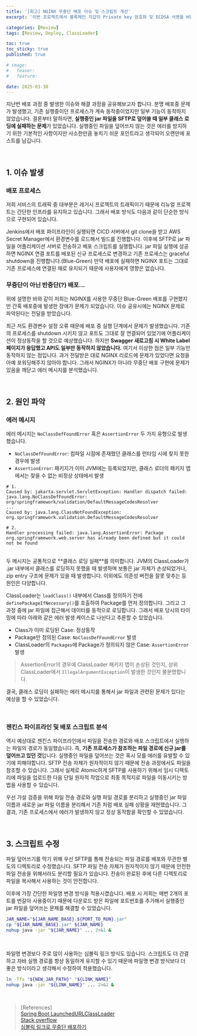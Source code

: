 ```yaml
---
title: '[회고] NGINX 무중단 배포 이슈 및 스크립트 개선'
excerpt: '이번 프로젝트에서 블록체인 지갑의 Private key 암호화 및 ECDSA 서명을 HSM을 이용하기로 했습니다. 어플리케이션 서버와 HSM 간의 연동은 업체에서 지원해주는 Luna Client 를 사용해서 구현했습니다.'

categories: [Review]
tags: [Review, Deploy, ClassLoader]

toc: true
toc_sticky: true
published: true

# image:
#   teaser:
#   feature:

date: 2025-03-30
---
```


지난번 배포 과정 중 발생한 이슈와 해결 과정을 공유해보고자 합니다. 분명 배포중 문제가 발생했고, 기존 실행중이던 프로세스가 계속 동작중이었지만 일부 기능이 동작하지 않았습니다. 결론부터 말하자면, **실행중인 jar 파일을 SFTP로 덮어쓸 때 일부 클래스 로딩에 실패하는 문제**가 있었습니다. 실행중인 파일을 덮어쓰지 않는 것은 에러를 방지하기 위한 기본적인 사항이지만 사소한만큼 놓치기 쉬운 포인트라고 생각되어 오랜만에 포스트를 남깁니다.

<br>

## 1. 이슈 발생

### 배포 프로세스

저희 서비스의 트래픽 중 대부분은 레거시 프로젝트의 트래픽이기 때문에 리뉴얼 프로젝트는 간단한 인프라를 유지하고 있습니다. 그래서 배포 방식도 다음과 같이 단순한 방식으로 구현되어 있습니다.

Jenkins에서 배포 파이프라인이 실행되면 CICD 서버에서 git clone을 받고 AWS Secret Manager에서 환경변수를 로드해서 빌드를 진행합니다. 이후에 SFTP로 jar 파일을 어플리케이션 서버로 전송하고 배포 스크립트를 실행합니다. jar 파일 실행에 성공하면 NGINX 연결 포트를 배포된 신규 프로세스로 변경하고 기존 프로세스는 graceful shutdown을 진행합니다.(Blue-Green) 만약 배포에 실패하면 NGINX 포트는 그대로 기존 프로세스에 연결된 채로 유지되기 때문에 사용자에게 영향은 없습니다.

### 무중단이 아닌 반중단(?) 배포...

위에 설명한 바와 같이 저희는 NGINX를 사용한 무중단 Blue-Green 배포를 구현했지만 간혹 배포중에 발생한 장애가 문제가 되었습니다. 이슈 공유시에는 NGINX 문제로 파악된다는 전달을 받았습니다.

최근 저도 환경변수 설정 오류 때문에 배포 중 실행 단계에서 문제가 발생했습니다. 기존의 프로세스를 shutdown 시키지 않고 포트도 그대로 잘 연결되어 있었기에 어플리케이션이 정상동작을 할 것으로 예상했습니다. 하지만 **Swagger 새로고침 시 White Label 페이지가 응답했고 API도 일부만 동작하지 않았습니다.** 여기서 이상한 점은 일부 기능만 동작하지 않는 점입니다. 과거 전달받은 대로 NGINX 리로드에 문제가 있었다면 요청을 아예 포워딩해주지 않아야 합니다. 그래서 NGINX가 아니라 무중단 배포 구현에 문제가 있음을 깨닫고 에러 메시지를 분석했습니다.

<br>

## 2. 원인 파악

### 에러 메시지

에러 메시지는 `NoClassDefFoundError` 혹은 `AssertionError` 두 가지 유형으로 발생했습니다.

- `NoClassDefFoundError`: 컴파일 시점에 존재했던 클래스를 런타임 시에 찾지 못한 경우에 발생
- `AssertionError`: 패키지가 이미 JVM에는 등록되었지만, 클래스 로더의 패키지 맵에서는 찾을 수 없는 비정상 상태에서 발생

```
# 1.
Caused by: jakarta.servlet.ServletException: Handler dispatch failed: java.lang.NoClassDefFoundError: org/springframework/validation/DefaultMessageCodesResolver
...
Caused by: java.lang.ClassNotFoundException: org.springframework.validation.DefaultMessageCodesResolver

# 2.
Handler processing failed: java.lang.AssertionError: Package org.springframework.web.server has already been defined but it could not be found
```

<br>
두 메시지는 공통적으로 **클래스 로딩 실패**를 의미합니다. JVM의 ClassLoader가 .jar 내부에서 클래스를 로딩하지 못했을 때 발생하며 보통은 jar 자체가 손상되었거나, zip entry 구조에 문제가 있을 때 발생합니다. 이외에도 의존성 버전을 잘못 맞추는 등 원인은 다양합니다.

ClassLoader는 `loadClass()` 내부에서 Class를 정의하기 전에 `definePackageIfNecessary()`를 호출하여 Package를 먼저 정의합니다. 그리고 그 과정 중에 jar 파일에 접근해서 데이터를 동적으로 로딩합니다. 그래서 배포 당시의 타이밍에 따라 아래와 같은 에러 발생 케이스로 나뉜다고 추론할 수 있었습니다.

- Class가 이미 로딩된 Case: 정상동작
- Package만 정의된 Case: `NoClassDefFoundError` 발생
- ClassLoader의 `Packages`에 Package가 정의되지 않은 Case: `AssertionError` 발생

> AssertionError의 경우에 ClassLoader 패키지 맵이 손상된 것인지, 상위 ClassLoader에서 `IllegalArgumentException`이 발생한 것인지 불분명합니다.

결국, 클래스 로딩이 실패하는 에러 메시지를 통해서 jar 파일과 관련된 문제가 있다는 예상을 할 수 있었습니다.

<br>

### 젠킨스 파이프라인 및 배포 스크립트 분석

역시 예상대로 젠킨스 파이프라인에서 파일을 전송한 경로와 배포 스크립트에서 실행하는 파일의 경로가 동일했습니다. 즉, **기존 프로세스가 참조하는 파일 경로에 신규 jar를 덮어쓰고 있던 것**입니다. 실행중인 파일을 덮어쓰는 것은 혹시 모를 에러를 유발할 수 있기에 피해야합니다. SFTP 전송 자체가 원자적이지 않기 때문에 전송 과정에서도 파일을 참조할 수 있습니다. 그래서 실제로 Atomic하게 SFTP를 사용하기 위해서 임시 디렉토리에 파일을 업로드한 다음 단일 원자적 작업으로 최종 목적지로 파일을 이동시키는 방법을 사용할 수 있습니다.

우선 가설 검증을 위해 파일 전송 경로와 실행 파일 경로를 분리하고 실행중인 jar 파일 이름과 새로운 jar 파일 이름을 분리해서 기존 처럼 배포 실패 상황을 재현했습니다. 그 결과, 기존 프로세스에서 에러가 발생하지 않고 정상 동작함을 확인할 수 있었습니다.

<!-- SFTP와 CP의 차이점에 대해서 쓰려고 했지만 관련 문서나 내용을 찾지 못해서 생략.. -->
<!--하지만 여기서 또 의문이 생깁니다. 실행중인 프로세스는 기존의 파일 디스크립터를 유지하고 있을 것이고 기존의 inode를 계속 참조할 것입니다. 파일이 덮어씌워져도 리눅스 내부에서는 진짜 삭제된 것이 아닐텐데 왜 Jar 파일을 참조할 때 오류가 발생할까요? 🧐 아무래도 Zip Entry 파일 내부의 offset 정보와 새로 빌드된 jar 구조의 불일치로 문제가 발생한 것 같았습니다. 그래서 inode가 변경되지 않은 것이 이유라는 가설과 함께 로컬 환경에서 다시 재현을 해보았습니다.

<br>

### SFTP와 CP, MV의 차이점

재현 방법은 다음과 같습니다.

1. 별도의 디렉토리에 jar 파일을 두고 배포 디렉토리에 위치한 또 다른 jar 파일을 실행합니다.
2. 실행중인 jar 파일을 별도의 디렉토리에 위치한 jar 파일로 덮어씌웁니다.
3. 이때 `cp`와 `mv` 명령어로 각각 실행해봅니다.
4. 실행중인 경로에 위치한 파일의 inode가 유지된 상태와 변경된 상태를 비교합니다.
    (`mv`는 inode가 유지된다고 헷갈리지 마세요! 비교 대상이 실행 경로에 위치한 파일의 inode 입니다.)

결과가 어땠을까요? 제 가설대로 `cp`를 통해 덮어씌운 경우에 inode가 변경되지 않아서 문제 상황이 재현됐을까요? 두 경우 모두 에러가 발생하지 않았습니다. 로컬 환경이 아닌 실제 Dev 서버에서도 마찬가지였습니다.

놓치고 있는 부분을 확인하기 위해 다시 젠킨스 파이프라인을 살펴보았고, 젠킨스에서는 `ssh`를 통해 파일을 전송하는 사실을 알아챘습니다. 그래서 Dev 서버에서 실행중인 프로세스가 참조한 파일을 `SFTP`로 덮어씌워보니 비로소 문제 상황을 재현할 수 있었습니다. `SFTP` 역시 덮어쓰는 파일의 inode를 변경하지 않았습니다. -->

<br>

## 3. 스크립트 수정

파일 덮어쓰기를 막기 위해 우선 SFTP를 통해 전송되는 파일 경로를 배포와 무관한 별도의 디렉토리로 수정했습니다. SFTP 파일 전송 자체가 원자적이지 않기 때문에 안전한 파일 전송을 위해서라도 분리할 필요가 있습니다. 전송이 완료된 후에 다른 디렉토리로 파일을 복사해서 사용하는 것이 안전합니다.

이후에 가장 간단한 파일명 변경 방식을 적용시켰습니다. 배포 시 저희는 매번 2개의 포트를 번갈아 사용중이기 때문에 다운로드 받은 파일에 포트번호를 추가해서 실행중인 jar 파일을 덮어쓰는 문제를 해결할 수 있었습니다.

```sh
JAR_NAME="${JAR_NAME_BASE}.${PORT_TO_RUN}.jar"
cp "${JAR_NAME_BASE}.jar" ${JAR_NAME}
nohup java -jar "${JAR_NAME}" ... 2>&1 &
```

<br>
  
파일명 변경보다 주로 많이 사용하는 심볼릭 링크 방식도 있습니다. 스크립트도 더 간결하고 자바 실행 경로를 항상 동일하게 유지할 수 있기 때문에 파일명 변경 방식보다 더 좋은 방식이라고 생각해서 수정하여 적용했습니다.

```sh
ln -Tfs "${NEW_JAR_PATH}" "${LINK_NAME}"
nohup java -jar "${LINK_NAME}" ... 2>&1 &
```

<br>

> [References]  
> [Spring Boot LaunchedURLClassLoader](https://github.com/spring-projects/spring-boot/blob/main/spring-boot-project/spring-boot-tools/spring-boot-loader-classic/src/main/java/org/springframework/boot/loader/LaunchedURLClassLoader.java)  
> [Stack overflow](https://stackoverflow.com/questions/32477145/java-lang-classnotfoundexception-ch-qos-logback-classic-spi-throwableproxy)  
> [심볼릭 링크로 무중단 배포하기](https://11st-tech.github.io/2023/12/11/spring-batch-non-stop-deploy/)
